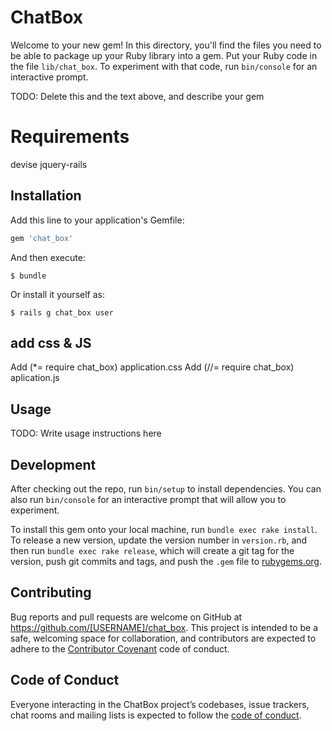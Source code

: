 # ChatBox

Welcome to your new gem! In this directory, you'll find the files you need to be able to package up your Ruby library into a gem. Put your Ruby code in the file `lib/chat_box`. To experiment with that code, run `bin/console` for an interactive prompt.

TODO: Delete this and the text above, and describe your gem

# Requirements
devise
jquery-rails

## Installation

Add this line to your application's Gemfile:

```ruby
gem 'chat_box'
```

And then execute:

    $ bundle

Or install it yourself as:

    $ rails g chat_box user

## add css & JS
Add (*= require chat_box) application.css
Add (//= require chat_box) aplication.js

## Usage

TODO: Write usage instructions here

## Development

After checking out the repo, run `bin/setup` to install dependencies. You can also run `bin/console` for an interactive prompt that will allow you to experiment.

To install this gem onto your local machine, run `bundle exec rake install`. To release a new version, update the version number in `version.rb`, and then run `bundle exec rake release`, which will create a git tag for the version, push git commits and tags, and push the `.gem` file to [rubygems.org](https://rubygems.org).

## Contributing

Bug reports and pull requests are welcome on GitHub at https://github.com/[USERNAME]/chat_box. This project is intended to be a safe, welcoming space for collaboration, and contributors are expected to adhere to the [Contributor Covenant](http://contributor-covenant.org) code of conduct.

## Code of Conduct

Everyone interacting in the ChatBox project’s codebases, issue trackers, chat rooms and mailing lists is expected to follow the [code of conduct](https://github.com/[USERNAME]/chat_box/blob/master/CODE_OF_CONDUCT.md).
